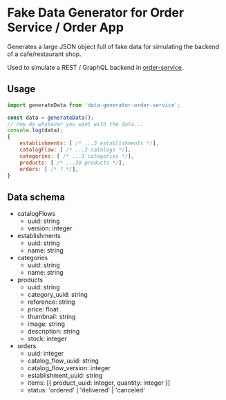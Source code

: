 # Fake Data Generator for Order Service / Order App

Generates a large JSON object full of fake data for simulating the backend of a cafe/restaurant shop. 

Used to simulate a REST / GraphQL backend in [order-service](https://github.com/luciano-jr/order-service).

## Usage

```js
import generateData from 'data-generator-order-service';

const data = generateData();
// now do whatever you want with the data...
console.log(data);
{
    establishments: [ /* ...3 establishments */],
    catalogFlow: [ /* ...3 catalogs */],
    categories: [ /* ...3 categories */],
    products: [ /* ...30 products */],
    orders: [ /* ? */],
}
```

## Data schema

- catalogFlows
  - uuid: string
  - version: integer
- establishments
  - uuid: string
  - name: string
- categories
  - uuid: string
  - name: string
- products
  - uuid: string
  - category_uuid: string
  - reference: string
  - price: float
  - thumbnail: string
  - image: string
  - description: string
  - stock: integer
- orders
  - uuid: integer
  - catalog_flow_uuid: string
  - catalog_flow_version: integer
  - establishment_uuid: string
  - items: [{ product_uuid: integer, quantity: integer }]
  - status: 'ordered' | 'delivered' | 'canceled'
